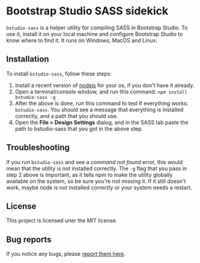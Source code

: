 # Bootstrap Studio SASS sidekick

`bstudio-sass` is a helper utility for compiling SASS in Bootstrap Studio. To use it, install it on your local machine and configure Bootstrap Studio to know where to find it. It runs on Windows, MacOS and Linux.

## Installation

To install `bstudio-sass`, follow these steps:

1. Install a recent version of [nodejs](https://nodejs.org/en/) for your os, if you don't have it already.
2. Open a terminal/console window, and run this command: `npm install bstudio-sass -g`
3. After the above is done, run this command to test if everything works: `bstudio-sass`. You should see a message that everything is installed correctly, and a path that you should use.
4. Open the **File > Design Settings** dialog, and in the SASS tab paste the path to bstudio-sass that you got in the above step.

## Troubleshooting

If you run `bstudio-sass` and see a *command not found* error, this would mean that the utility is not installed correctly. The `-g` flag that you pass in step 2 above is important, as it tells npm to make the utility globally available on the system, so be sure you're not missing it. If it still doesn't work, maybe node is not installed correctly or your system needs a restart.

## License

This project is licensed uner the MIT license.

## Bug reports

If you notice any bugs, please [report them here](https://bootstrapstudio.io/bug-report).

